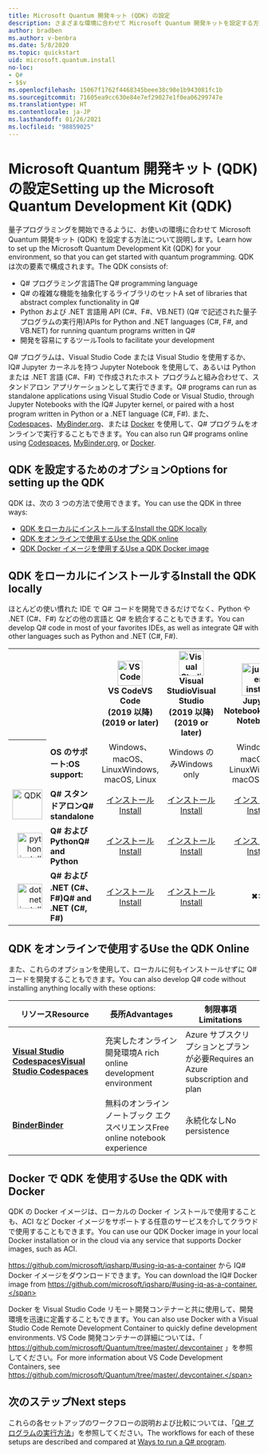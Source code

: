 ```yaml
---
title: Microsoft Quantum 開発キット (QDK) の設定
description: さまざまな環境に合わせて Microsoft Quantum 開発キットを設定する方法について説明します。
author: bradben
ms.author: v-benbra
ms.date: 5/8/2020
ms.topic: quickstart
uid: microsoft.quantum.install
no-loc:
- Q#
- $$v
ms.openlocfilehash: 15067f1762f4468345beee38c98e1b943081fc1b
ms.sourcegitcommit: 71605ea9cc630e84e7ef29027e1f0ea06299747e
ms.translationtype: HT
ms.contentlocale: ja-JP
ms.lasthandoff: 01/26/2021
ms.locfileid: "98859025"
---
```

# <a name="setting-up-the-microsoft-quantum-development-kit-qdk"></a><span data-ttu-id="65433-103">Microsoft Quantum 開発キット (QDK) の設定</span><span class="sxs-lookup"><span data-stu-id="65433-103">Setting up the Microsoft Quantum Development Kit (QDK)</span></span>

<span data-ttu-id="65433-104">量子プログラミングを開始できるように、お使いの環境に合わせて Microsoft Quantum 開発キット (QDK) を設定する方法について説明します。</span><span class="sxs-lookup"><span data-stu-id="65433-104">Learn how to set up the Microsoft Quantum Development Kit (QDK) for your environment, so that you can get started with quantum programming.</span></span> <span data-ttu-id="65433-105">QDK は次の要素で構成されます。</span><span class="sxs-lookup"><span data-stu-id="65433-105">The QDK consists of:</span></span>

- <span data-ttu-id="65433-106">Q# プログラミング言語</span><span class="sxs-lookup"><span data-stu-id="65433-106">The Q# programming language</span></span>
- <span data-ttu-id="65433-107">Q# の複雑な機能を抽象化するライブラリのセット</span><span class="sxs-lookup"><span data-stu-id="65433-107">A set of libraries that abstract complex functionality in Q#</span></span>
- <span data-ttu-id="65433-108">Python および .NET 言語用 API (C#、F#、VB.NET) (Q# で記述された量子プログラムの実行用)</span><span class="sxs-lookup"><span data-stu-id="65433-108">APIs for Python and .NET languages (C#, F#, and VB.NET) for running quantum programs written in Q#</span></span>
- <span data-ttu-id="65433-109">開発を容易にするツール</span><span class="sxs-lookup"><span data-stu-id="65433-109">Tools to facilitate your development</span></span>

<span data-ttu-id="65433-110">Q# プログラムは、Visual Studio Code または Visual Studio を使用するか、IQ# Jupyter カーネルを持つ Jupyter Notebook を使用して、あるいは Python または .NET 言語 (C#、F#) で作成されたホスト プログラムと組み合わせて、スタンドアロン アプリケーションとして実行できます。</span><span class="sxs-lookup"><span data-stu-id="65433-110">Q# programs can run as standalone applications using Visual Studio Code or Visual Studio, through Jupyter Notebooks with the IQ# Jupyter kernel, or paired with a host program written in Python or a .NET language (C#, F#).</span></span> <span data-ttu-id="65433-111">また、[Codespaces](https://online.visualstudio.com/)、[MyBinder.org](https://mybinder.org/)、または [Docker](#use-the-qdk-with-docker) を使用して、Q# プログラムをオンラインで実行することもできます。</span><span class="sxs-lookup"><span data-stu-id="65433-111">You can also run Q# programs online using [Codespaces](https://online.visualstudio.com/), [MyBinder.org](https://mybinder.org/), or [Docker](#use-the-qdk-with-docker).</span></span> 

## <a name="options-for-setting-up-the-qdk"></a><span data-ttu-id="65433-112">QDK を設定するためのオプション</span><span class="sxs-lookup"><span data-stu-id="65433-112">Options for setting up the QDK</span></span>

<span data-ttu-id="65433-113">QDK は、次の 3 つの方法で使用できます。</span><span class="sxs-lookup"><span data-stu-id="65433-113">You can use the QDK in three ways:</span></span>

- [<span data-ttu-id="65433-114">QDK をローカルにインストールする</span><span class="sxs-lookup"><span data-stu-id="65433-114">Install the QDK locally</span></span>](#install-the-qdk-locally)
- [<span data-ttu-id="65433-115">QDK をオンラインで使用する</span><span class="sxs-lookup"><span data-stu-id="65433-115">Use the QDK online</span></span>](#use-the-qdk-online)
- [<span data-ttu-id="65433-116">QDK Docker イメージを使用する</span><span class="sxs-lookup"><span data-stu-id="65433-116">Use a QDK Docker image</span></span>](#use-the-qdk-with-docker)

## <a name="install-the-qdk-locally"></a><span data-ttu-id="65433-117">QDK をローカルにインストールする</span><span class="sxs-lookup"><span data-stu-id="65433-117">Install the QDK locally</span></span>

<span data-ttu-id="65433-118">ほとんどの使い慣れた IDE で Q# コードを開発できるだけでなく、Python や .NET (C#、F#) などの他の言語と Q# を統合することもできます。</span><span class="sxs-lookup"><span data-stu-id="65433-118">You can develop Q# code in most of your favorites IDEs, as well as integrate Q# with other languages such as Python and .NET (C#, F#).</span></span>

<table>
    <tr>
        <th width=10%>&nbsp;</th>
        <th>&nbsp;</th>
        <th align="center" width=18%><img src="~/media/vs_code.png" alt="VS Code" width="50"/><br><span data-ttu-id="65433-119"><b>VS Code</span><span class="sxs-lookup"><span data-stu-id="65433-119"><b>VS Code</span></span><br><span data-ttu-id="65433-120">(2019 以降)</b></span><span class="sxs-lookup"><span data-stu-id="65433-120">(2019 or later)</b></span></span></th>
        <th align="center" width=18%><img src="~/media/vs_studio.png" alt="Visual Studio" width="50"/><br><span data-ttu-id="65433-121"><b>Visual Studio</span><span class="sxs-lookup"><span data-stu-id="65433-121"><b>Visual Studio</span></span><br><span data-ttu-id="65433-122">(2019 以降)</b></span><span class="sxs-lookup"><span data-stu-id="65433-122">(2019 or later)</b></span></span></th>
        <th align="center" width=18%><img src="~/media/jupyter-wht.png" alt="jupyter install" width="65"/><br><span data-ttu-id="65433-123"><b>Jupyter Notebook</b></span><span class="sxs-lookup"><span data-stu-id="65433-123"><b>Jupyter Notebooks</b></span></span></th>
        <th align="center" width=18%><img src="~/media/blank.png" alt="blank spacer" width="65"/><br><span data-ttu-id="65433-124"><b>コマンド ライン</b></span><span class="sxs-lookup"><span data-stu-id="65433-124"><b>Command line</b></span></span></th>
    </tr>
    <tr>
        <th>&nbsp;</th>
        <td align="left"><span data-ttu-id="65433-125"><b>OS のサポート:</b></span><span class="sxs-lookup"><span data-stu-id="65433-125"><b>OS support:</b></span></span></td>
        <td align="center"><span data-ttu-id="65433-126">Windows、macOS、Linux</span><span class="sxs-lookup"><span data-stu-id="65433-126">Windows, macOS, Linux</span></span></td>
        <td align="center"><span data-ttu-id="65433-127">Windows のみ</span><span class="sxs-lookup"><span data-stu-id="65433-127">Windows only</span></span></td>
        <td align="center"><span data-ttu-id="65433-128">Windows、macOS、Linux</span><span class="sxs-lookup"><span data-stu-id="65433-128">Windows, macOS, Linux</span></span></td>
        <td align="center"><span data-ttu-id="65433-129">Windows、macOS、Linux</span><span class="sxs-lookup"><span data-stu-id="65433-129">Windows, macOS, Linux</span></span></td>
    </tr>
    <tr>
        <td align="right"><img src="~/media/quantum-wht.png" alt="QDK" width="60"/></td>
        <td align="left"><span data-ttu-id="65433-130"><b>Q# スタンドアロン</b></span><span class="sxs-lookup"><span data-stu-id="65433-130"><b>Q# standalone</b></span></span></td>
        <td align="center"><span data-ttu-id="65433-131"><a href="xref:microsoft.quantum.install.standalone">インストール</a></span><span class="sxs-lookup"><span data-stu-id="65433-131"><a href="xref:microsoft.quantum.install.standalone">Install</a></span></span></td>
        <td align="center"><span data-ttu-id="65433-132"><a href="xref:microsoft.quantum.install.standalone">インストール</a></span><span class="sxs-lookup"><span data-stu-id="65433-132"><a href="xref:microsoft.quantum.install.standalone">Install</a></span></span></td>
        <td align="center"><span data-ttu-id="65433-133"><a href="xref:microsoft.quantum.install.jupyter">インストール</a></span><span class="sxs-lookup"><span data-stu-id="65433-133"><a href="xref:microsoft.quantum.install.jupyter">Install</a></span></span></td>
        <td align="center"><span data-ttu-id="65433-134"><a href="xref:microsoft.quantum.install.standalone">インストール</a></span><span class="sxs-lookup"><span data-stu-id="65433-134"><a href="xref:microsoft.quantum.install.standalone">Install</a></span></span></td>
    </tr>
    <tr>
        <td align="right"><img src="~/media/python.png" alt="python install" width="50"/></td>
        <td align="left"><span data-ttu-id="65433-135"><b>Q# および Python</b></span><span class="sxs-lookup"><span data-stu-id="65433-135"><b>Q# and Python</b></span></span></td>
        <td align="center"><span data-ttu-id="65433-136"><a href="xref:microsoft.quantum.install.python">インストール</a></span><span class="sxs-lookup"><span data-stu-id="65433-136"><a href="xref:microsoft.quantum.install.python">Install</a></span></span></td>
        <td align="center"><span data-ttu-id="65433-137"><a href="xref:microsoft.quantum.install.python">インストール</a></span><span class="sxs-lookup"><span data-stu-id="65433-137"><a href="xref:microsoft.quantum.install.python">Install</a></span></span></td>
        <td align="center"><span data-ttu-id="65433-138"><a href="xref:microsoft.quantum.install.python">インストール</a></span><span class="sxs-lookup"><span data-stu-id="65433-138"><a href="xref:microsoft.quantum.install.python">Install</a></span></span></td>
        <td align="center"><span data-ttu-id="65433-139"><a href="xref:microsoft.quantum.install.python">インストール</a></span><span class="sxs-lookup"><span data-stu-id="65433-139"><a href="xref:microsoft.quantum.install.python">Install</a></span></span></td>
    </tr>
    <tr>
        <td align="right"><img src="~/media/dot_net.png" alt="dotnet install" width="50"/></td>
        <td align="left"><span data-ttu-id="65433-140"><b>Q# および .NET (C#、F#)</b></span><span class="sxs-lookup"><span data-stu-id="65433-140"><b>Q# and .NET (C#, F#)</b></span></span></td> 
        <td align="center"><span data-ttu-id="65433-141"><a href="xref:microsoft.quantum.install.cs">インストール</a></span><span class="sxs-lookup"><span data-stu-id="65433-141"><a href="xref:microsoft.quantum.install.cs">Install</a></span></span></td>
        <td align="center"><span data-ttu-id="65433-142"><a href="xref:microsoft.quantum.install.cs">インストール</a></span><span class="sxs-lookup"><span data-stu-id="65433-142"><a href="xref:microsoft.quantum.install.cs">Install</a></span></span></td>
        <td align="center"><span data-ttu-id="65433-143">&#10006;</span><span class="sxs-lookup"><span data-stu-id="65433-143">&#10006;</span></span></td>
        <td align="center"><span data-ttu-id="65433-144"><a href="xref:microsoft.quantum.install.cs">インストール</a></span><span class="sxs-lookup"><span data-stu-id="65433-144"><a href="xref:microsoft.quantum.install.cs">Install</a></span></span></td>
   </tr>
</table>

## <a name="use-the-qdk-online"></a><span data-ttu-id="65433-145">QDK をオンラインで使用する</span><span class="sxs-lookup"><span data-stu-id="65433-145">Use the QDK Online</span></span>

<span data-ttu-id="65433-146">また、これらのオプションを使用して、ローカルに何もインストールせずに Q# コードを開発することもできます。</span><span class="sxs-lookup"><span data-stu-id="65433-146">You can also develop Q# code without installing anything locally with these options:</span></span>

|<span data-ttu-id="65433-147">リソース</span><span class="sxs-lookup"><span data-stu-id="65433-147">Resource</span></span>|<span data-ttu-id="65433-148">長所</span><span class="sxs-lookup"><span data-stu-id="65433-148">Advantages</span></span>|<span data-ttu-id="65433-149">制限事項</span><span class="sxs-lookup"><span data-stu-id="65433-149">Limitations</span></span>|
|---|---|---|
|[<span data-ttu-id="65433-150">**Visual Studio Codespaces**</span><span class="sxs-lookup"><span data-stu-id="65433-150">**Visual Studio Codespaces**</span></span>](xref:microsoft.quantum.install.standalone)|<span data-ttu-id="65433-151">充実したオンライン開発環境</span><span class="sxs-lookup"><span data-stu-id="65433-151">A rich online development environment</span></span>  |<span data-ttu-id="65433-152">Azure サブスクリプションとプランが必要</span><span class="sxs-lookup"><span data-stu-id="65433-152">Requires an Azure subscription and plan</span></span> |
|[<span data-ttu-id="65433-153">**Binder**</span><span class="sxs-lookup"><span data-stu-id="65433-153">**Binder**</span></span>](xref:microsoft.quantum.install.binder) | <span data-ttu-id="65433-154">無料のオンライン ノートブック エクスペリエンス</span><span class="sxs-lookup"><span data-stu-id="65433-154">Free online notebook experience</span></span> |<span data-ttu-id="65433-155">永続化なし</span><span class="sxs-lookup"><span data-stu-id="65433-155">No persistence</span></span> |

## <a name="use-the-qdk-with-docker"></a><span data-ttu-id="65433-156">Docker で QDK を使用する</span><span class="sxs-lookup"><span data-stu-id="65433-156">Use the QDK with Docker</span></span>

<span data-ttu-id="65433-157">QDK の Docker イメージは、ローカルの Docker イ ンストールで使用することも、ACI など Docker イメージをサポートする任意のサービスを介してクラウドで使用することもできます。</span><span class="sxs-lookup"><span data-stu-id="65433-157">You can use our QDK Docker image in your local Docker installation or in the cloud via any service that supports Docker images, such as ACI.</span></span>

<span data-ttu-id="65433-158"> https://github.com/microsoft/iqsharp/#using-iq-as-a-container から IQ# Docker イメージをダウンロードできます。</span><span class="sxs-lookup"><span data-stu-id="65433-158">You can download the IQ# Docker image from https://github.com/microsoft/iqsharp/#using-iq-as-a-container.</span></span> 

<span data-ttu-id="65433-159">Docker を Visual Studio Code リモート開発コンテナーと共に使用して、開発環境を迅速に定義することもできます。</span><span class="sxs-lookup"><span data-stu-id="65433-159">You can also use Docker with a Visual Studio Code Remote Development Container to quickly define development environments.</span></span> <span data-ttu-id="65433-160">VS Code 開発コンテナーの詳細については、「 https://github.com/microsoft/Quantum/tree/master/.devcontainer 」を参照してください。</span><span class="sxs-lookup"><span data-stu-id="65433-160">For more information about VS Code Development Containers, see https://github.com/microsoft/Quantum/tree/master/.devcontainer.</span></span>

## <a name="next-steps"></a><span data-ttu-id="65433-161">次のステップ</span><span class="sxs-lookup"><span data-stu-id="65433-161">Next steps</span></span>

<span data-ttu-id="65433-162">これらの各セットアップのワークフローの説明および比較については、「[Q# プログラムの実行方法](xref:microsoft.quantum.guide.host-programs)」を参照してください。</span><span class="sxs-lookup"><span data-stu-id="65433-162">The workflows for each of these setups are described and compared at [Ways to run a Q# program](xref:microsoft.quantum.guide.host-programs).</span></span>
